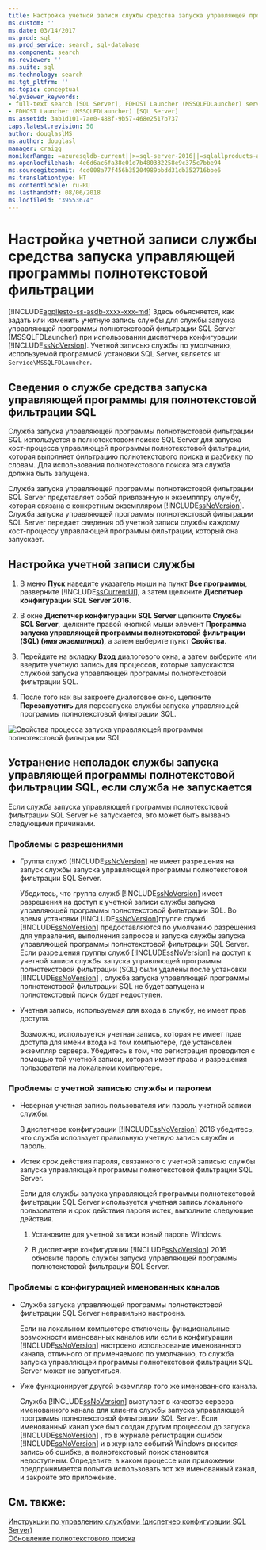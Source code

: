 ```yaml
---
title: Настройка учетной записи службы средства запуска управляющей программы полнотекстовой фильтрации | Документация Майкрософт
ms.custom: ''
ms.date: 03/14/2017
ms.prod: sql
ms.prod_service: search, sql-database
ms.component: search
ms.reviewer: ''
ms.suite: sql
ms.technology: search
ms.tgt_pltfrm: ''
ms.topic: conceptual
helpviewer_keywords:
- full-text search [SQL Server], FDHOST Launcher (MSSQLFDLauncher) service account
- FDHOST Launcher (MSSQLFDLauncher) [SQL Server]
ms.assetid: 3ab1d101-7ae0-488f-9b57-468e2517b737
caps.latest.revision: 50
author: douglaslMS
ms.author: douglasl
manager: craigg
monikerRange: =azuresqldb-current||>=sql-server-2016||=sqlallproducts-allversions||>=sql-server-linux-2017
ms.openlocfilehash: 4e6d6ac6fa38e01d7b480332258e9c375c7bbe94
ms.sourcegitcommit: 4cd008a77f456b35204989bbdd31db352716bbe6
ms.translationtype: HT
ms.contentlocale: ru-RU
ms.lasthandoff: 08/06/2018
ms.locfileid: "39553674"
---
```

# <a name="set-the-service-account-for-the-full-text-filter-daemon-launcher"></a>Настройка учетной записи службы средства запуска управляющей программы полнотекстовой фильтрации
[!INCLUDE[appliesto-ss-asdb-xxxx-xxx-md](../../includes/appliesto-ss-asdb-xxxx-xxx-md.md)]
 Здесь объясняется, как задать или изменить учетную запись службы для службы запуска управляющей программы полнотекстовой фильтрации SQL Server (MSSQLFDLauncher) при использовании диспетчера конфигурации [!INCLUDE[ssNoVersion](../../includes/ssnoversion-md.md)]. Учетной записью службы по умолчанию, используемой программой установки SQL Server, является `NT Service\MSSQLFDLauncher`.
  
  
## <a name="about-the-sql-full-text-filter-daemon-launcher-service"></a>Сведения о службе средства запуска управляющей программы для полнотекстовой фильтрации SQL
Служба запуска управляющей программы полнотекстовой фильтрации SQL используется в полнотекстовом поиске SQL Server для запуска хост-процесса управляющей программы полнотекстовой фильтрации, которая выполняет фильтрацию полнотекстового поиска и разбивку по словам. Для использования полнотекстового поиска эта служба должна быть запущена.  
  
Служба запуска управляющей программы полнотекстовой фильтрации SQL Server представляет собой привязанную к экземпляру службу, которая связана с конкретным экземпляром [!INCLUDE[ssNoVersion](../../includes/ssnoversion-md.md)]. Служба запуска управляющей программы полнотекстовой фильтрации SQL Server передает сведения об учетной записи службы каждому хост-процессу управляющей программы фильтрации, который она запускает.  

##  <a name="setting"></a> Настройка учетной записи службы  
  
1.  В меню **Пуск** наведите указатель мыши на пункт **Все программы**, разверните [!INCLUDE[ssCurrentUI](../../includes/sscurrentui-md.md)], а затем щелкните **Диспетчер конфигурации SQL Server 2016**.  
  
2.  В окне **Диспетчер конфигурации SQL Server** щелкните **Службы SQL Server**, щелкните правой кнопкой мыши элемент **Программа запуска управляющей программы полнотекстовой фильтрации (SQL) (***имя экземпляра***)**, а затем выберите пункт **Свойства**.  
  
3.  Перейдите на вкладку **Вход** диалогового окна, а затем выберите или введите учетную запись для процессов, которые запускаются службой запуска управляющей программы полнотекстовой фильтрации SQL.  
  
4.  После того как вы закроете диалоговое окно, щелкните **Перезапустить** для перезапуска службы запуска управляющей программы полнотекстовой фильтрации SQL.  
  
![Свойства процесса запуска управляющей программы полнотекстовой фильтрации SQL](../../relational-databases/search/media/sql-full-text-filter-daemon-launch-process-properties.png)
  
##  <a name="error"></a>Устранение неполадок службы запуска управляющей программы полнотекстовой фильтрации SQL, если служба не запускается  
 Если служба запуска управляющей программы полнотекстовой фильтрации SQL Server не запускается, это может быть вызвано следующими причинами.  
  
### <a name="permissions-issues"></a>Проблемы с разрешениями
-   Группа служб [!INCLUDE[ssNoVersion](../../includes/ssnoversion-md.md)] не имеет разрешения на запуск службы запуска управляющей программы полнотекстовой фильтрации SQL Server.  

     Убедитесь, что группа служб [!INCLUDE[ssNoVersion](../../includes/ssnoversion-md.md)] имеет разрешения на доступ к учетной записи службы запуска управляющей программы полнотекстовой фильтрации SQL. Во время установки [!INCLUDE[ssNoVersion](../../includes/ssnoversion-md.md)]группе служб [!INCLUDE[ssNoVersion](../../includes/ssnoversion-md.md)] предоставляются по умолчанию разрешения для управления, выполнения запросов и запуска службы запуска управляющей программы полнотекстовой фильтрации SQL Server. Если разрешения группы служб [!INCLUDE[ssNoVersion](../../includes/ssnoversion-md.md)] на доступ к учетной записи службы запуска управляющей программы полнотекстовой фильтрации (SQL) были удалены после установки [!INCLUDE[ssNoVersion](../../includes/ssnoversion-md.md)] , служба запуска управляющей программы полнотекстовой фильтрации SQL не будет запущена и полнотекстовый поиск будет недоступен.     

-   Учетная запись, используемая для входа в службу, не имеет прав доступа.  
  
     Возможно, используется учетная запись, которая не имеет прав доступа для имени входа на том компьютере, где установлен экземпляр сервера. Убедитесь в том, что регистрация проводится с помощью той учетной записи, которая имеет права и разрешения пользователя на локальном компьютере.  

### <a name="service-account-and-password-issues"></a>Проблемы с учетной записью службы и паролем
-   Неверная учетная запись пользователя или пароль учетной записи службы.  
  
     В диспетчере конфигурации [!INCLUDE[ssNoVersion](../../includes/ssnoversion-md.md)] 2016 убедитесь, что служба использует правильную учетную запись службы и пароль.  
  
-   Истек срок действия пароля, связанного с учетной записью службы запуска управляющей программы полнотекстовой фильтрации SQL Server.  
  
     Если для службы запуска управляющей программы полнотекстовой фильтрации SQL Server используется учетная запись локального пользователя и срок действия пароля истек, выполните следующие действия.  
  
    1.  Установите для учетной записи новый пароль Windows.  
  
    2.  В диспетчере конфигурации [!INCLUDE[ssNoVersion](../../includes/ssnoversion-md.md)] 2016 обновите пароль службы запуска управляющей программы полнотекстовой фильтрации SQL Server.  
  
### <a name="named-pipes-configuration-issues"></a>Проблемы с конфигурацией именованных каналов
-   Служба запуска управляющей программы полнотекстовой фильтрации SQL Server неправильно настроена.  
  
     Если на локальном компьютере отключены функциональные возможности именованных каналов или если в конфигурации [!INCLUDE[ssNoVersion](../../includes/ssnoversion-md.md)] настроено использование именованного канала, отличного от применяемого по умолчанию, то служба запуска управляющей программы полнотекстовой фильтрации SQL Server может не запуститься.  
  
-   Уже функционирует другой экземпляр того же именованного канала.  
  
     Служба [!INCLUDE[ssNoVersion](../../includes/ssnoversion-md.md)] выступает в качестве сервера именованного канала для клиента службы запуска управляющей программы полнотекстовой фильтрации SQL Server. Если именованный канал уже был создан другим процессом до запуска [!INCLUDE[ssNoVersion](../../includes/ssnoversion-md.md)] , то в журнале регистрации ошибок [!INCLUDE[ssNoVersion](../../includes/ssnoversion-md.md)] и в журнале событий Windows вносится запись об ошибке, а полнотекстовый поиск становится недоступным.  Определите, в каком процессе или приложении предпринимается попытка использовать тот же именованный канал, и закройте это приложение.  
  
## <a name="see-also"></a>См. также:  
 [Инструкции по управлению службами (диспетчер конфигурации SQL Server)](http://msdn.microsoft.com/library/78dee169-df0c-4c95-9af7-bf033bc9fdc6)   
 [Обновление полнотекстового поиска](../../relational-databases/search/upgrade-full-text-search.md)  
  
  
